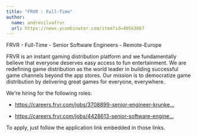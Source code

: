 ```yaml
---
title: "FRVR : Full-Time"
author:
  name: andresilvafrvr
  url: https://news.ycombinator.com/item?id=40563867
---
```

FRVR - Full-Time - Senior Software Engineers - Remote-Europe

FRVR is an instant gaming distribution platform and we fundamentally believe that everyone deserves easy access to fun entertainment. We are redefining game distribution as the world leader in building successful game channels beyond the app stores. Our mission is to democratize game distribution by delivering great games for everyone, everywhere.

We&#x27;re hiring for the following roles:

- <a href="https:&#x2F;&#x2F;careers.frvr.com&#x2F;jobs&#x2F;3708899-senior-engineer-krunker-microservices-architecture-node-js" rel="nofollow">https:&#x2F;&#x2F;careers.frvr.com&#x2F;jobs&#x2F;3708899-senior-engineer-krunke...</a>

- <a href="https:&#x2F;&#x2F;careers.frvr.com&#x2F;jobs&#x2F;4428613-senior-software-engineer-platform" rel="nofollow">https:&#x2F;&#x2F;careers.frvr.com&#x2F;jobs&#x2F;4428613-senior-software-engine...</a>

To apply, just follow the application link embedded in those links.
